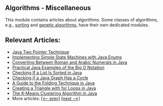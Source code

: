 ## Algorithms - Miscellaneous

This module contains articles about algorithms. Some classes of algorithms, e.g., [sorting](/algorithms-sorting) and
[genetic algorithms](/algorithms-genetic), have their own dedicated modules. 

## Relevant Articles:

- [Java Two Pointer Technique](https://www.baeldung.com/java-two-pointer-technique)
- [Implementing Simple State Machines with Java Enums](https://www.baeldung.com/java-enum-simple-state-machine)
- [Converting Between Roman and Arabic Numerals in Java](https://www.baeldung.com/java-convert-roman-arabic)
- [Practical Java Examples of the Big O Notation](https://www.baeldung.com/java-algorithm-complexity)
- [Checking If a List Is Sorted in Java](https://www.baeldung.com/java-check-if-list-sorted)
- [Checking if a Java Graph Has a Cycle](https://www.baeldung.com/java-graph-has-a-cycle)
- [A Guide to the Folding Technique in Java](https://www.baeldung.com/folding-hashing-technique)
- [Creating a Triangle with for Loops in Java](https://www.baeldung.com/java-print-triangle)
- [The K-Means Clustering Algorithm in Java](https://www.baeldung.com/java-k-means-clustering-algorithm)
- More articles: [[<-- prev]](/algorithms-miscellaneous-2) [[next -->]](/algorithms-miscellaneous-4)
